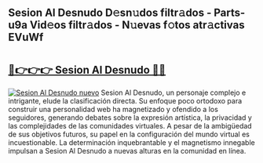 ## Sesion Al Desnudo D𝚎sn𝚞dos filtr𝚊dos - Parts-u9a Vid𝚎os filtr𝚊dos - N𝚞evas f𝚘tos atr𝚊ctivas EVuWf

# <h2><a href="http://mbb92j.tromn.icu/?c=Sesion+Al+Desnudo">🔗👉👉👉 Sesion Al Desnudo 🔗🔗</a></h2>

[![Sesion Al Desnudo nuevo](https://i.imgur.com/pEAQMta.gif)](http://mbb92j.tromn.icu/?c=Sesion+Al+Desnudo)
Sesion Al Desnudo, un personaje complejo e intrigante, elude la clasificación directa. Su enfoque poco ortodoxo para construir una personalidad web ha magnetizado y ofendido a los seguidores, generando debates sobre la expresión artística, la privacidad y las complejidades de las comunidades virtuales. A pesar de la ambigüedad de sus objetivos futuros, su papel en la configuración del mundo virtual es incuestionable. La determinación inquebrantable y el magnetismo innegable impulsan a Sesion Al Desnudo a nuevas alturas en la comunidad en línea.
